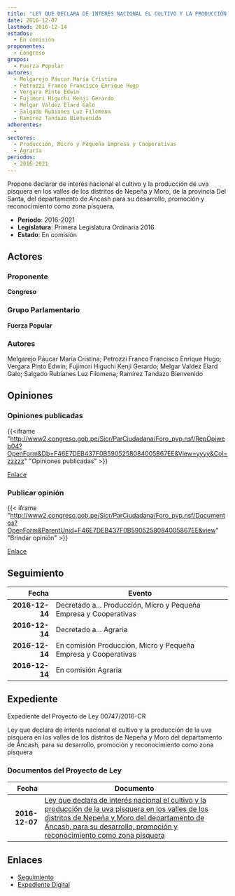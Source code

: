 ```yaml
---
title: "LEY QUE DECLARA DE INTERÉS NACIONAL EL CULTIVO Y LA PRODUCCIÓN DE LA UVA PISQUERA EN LOS VALLES DE LOS DISTRITOS DE NEPEÑA Y MORO DEL DEPARTAMENTO DE ANCASH PARA SU DESARROLLO, PROMOCIÓN Y RECONOCICMIENTO COMO ZONA PISQUERA"
date: 2016-12-07
lastmod: 2016-12-14
estados: 
  - En comisión
proponentes: 
  - Congreso
grupos: 
  - Fuerza Popular
autores: 
  - Melgarejo Páucar María Cristina
  - Petrozzi Franco Francisco Enrique Hugo
  - Vergara Pinto Edwin
  - Fujimori Higuchi Kenji Gerardo
  - Melgar Valdez Elard Galo
  - Salgado Rubianes Luz Filomena
  - Ramírez Tandazo Bienvenido
adherentes: 
  - 
sectores: 
  - Producción, Micro y Pequeña Empresa y Cooperativas
  - Agraria
periodos: 
  - 2016-2021
---
```


Propone declarar de interés nacional el cultivo y la producción de uva pisquera en los valles de los distritos de Nepeña y Moro, de la provincia Del Santa, del departamento de Ancash para su desarrollo, promoción y reconocimiento como zona pisquera.

- **Periodo**: 2016-2021
- **Legislatura**: Primera Legislatura Ordinaria 2016
- **Estado**: En comisión

## Actores

### Proponente

**Congreso**

### Grupo Parlamentario

**Fuerza Popular**

### Autores

Melgarejo Páucar María Cristina; Petrozzi Franco Francisco Enrique Hugo; Vergara Pinto Edwin; Fujimori Higuchi Kenji Gerardo; Melgar Valdez Elard Galo; Salgado Rubianes Luz Filomena; Ramírez Tandazo Bienvenido


## Opiniones

### Opiniones publicadas

{{<iframe "http://www2.congreso.gob.pe/Sicr/ParCiudadana/Foro_pvp.nsf/RepOpiweb04?OpenForm&Db=F46E7DEB437F0B5905258084005867EE&View=yyyy&Col=zzzzz" "Opiniones publicadas" >}}

[Enlace](http://www2.congreso.gob.pe/Sicr/ParCiudadana/Foro_pvp.nsf/RepOpiweb04?OpenForm&Db=F46E7DEB437F0B5905258084005867EE&View=yyyy&Col=zzzzz)
### Publicar opinión

{{< iframe "http://www2.congreso.gob.pe/Sicr/ParCiudadana/Foro_pvp.nsf/Documentos?OpenForm&ParentUnid=F46E7DEB437F0B5905258084005867EE&view" "Brindar opinión" >}}

[Enlace](http://www2.congreso.gob.pe/Sicr/ParCiudadana/Foro_pvp.nsf/Documentos?OpenForm&ParentUnid=F46E7DEB437F0B5905258084005867EE&view)

## Seguimiento

| Fecha | Evento |
|------:|--------|
| **2016-12-14** | Decretado a... Producción, Micro y Pequeña Empresa y Cooperativas|
| **2016-12-14** | Decretado a... Agraria|
| **2016-12-14** | En comisión Producción, Micro y Pequeña Empresa y Cooperativas|
| **2016-12-14** | En comisión Agraria|


## Expediente

Expediente del Proyecto de Ley 00747/2016-CR

Ley que declara de interés nacional el cultivo y la producción de la uva pisquera en los valles de los distritos de Nepeña y Moro del departamento de Áncash, para su desarrollo, promoción y reconocimiento como zona pisquera


### Documentos del Proyecto de Ley

| Fecha | Documento |
|------:|--------|
| **2016-12-07** | [Ley que declara de interés nacional el cultivo y la producción de la uva pisquera en los valles de los distritos de Nepeña y Moro del departamento de Áncash, para su desarrollo, promoción y reconocimiento como zona pisquera](http://www.leyes.congreso.gob.pe/Documentos/2016_2021/Proyectos_de_Ley_y_de_Resoluciones_Legislativas/PL0074720161207..pdf) |

## Enlaces 

- [Seguimiento](http://www2.congreso.gob.pe/Sicr/TraDocEstProc/CLProLey2016.nsf/f7fff46988ca05b1052578e100829cc7/540975a16c3f8ada05258084004ea81c?OpenDocument)
- [Expediente Digital](http://www2.congreso.gob.pehttp://www2.congreso.gob.pe/Sicr/TraDocEstProc/CLProLey2016.nsf/f7fff46988ca05b1052578e100829cc7/540975a16c3f8ada05258084004ea81c?OpenDocument&Click=05257FB7005EB655.eb71d0cf91d8294e05256cdf006b5706/$Body/0.1C6C)
